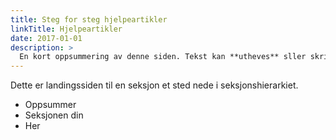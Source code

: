```yaml
---
title: Steg for steg hjelpeartikler
linkTitle: Hjelpeartikler
date: 2017-01-01
description: >
  En kort oppsummering av denne siden. Tekst kan **utheves** sller skrives i _kursiv_ og kan ha flere avsnitt.
---
```


Dette er landingssiden til en seksjon et sted nede i seksjonshierarkiet.

* Oppsummer
* Seksjonen din
* Her


